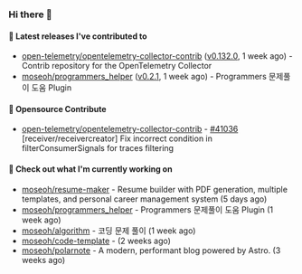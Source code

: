 ### Hi there 👋

#### 🚀 Latest releases I've contributed to

- [open-telemetry/opentelemetry-collector-contrib](https://github.com/open-telemetry/opentelemetry-collector-contrib) ([v0.132.0](https://github.com/open-telemetry/opentelemetry-collector-contrib/releases/tag/v0.132.0), 1 week ago) - Contrib repository for the OpenTelemetry Collector
- [moseoh/programmers_helper](https://github.com/moseoh/programmers_helper) ([v0.2.1](https://github.com/moseoh/programmers_helper/releases/tag/v0.2.1), 1 week ago) - Programmers 문제풀이 도움 Plugin

#### 🎉 Opensource Contribute

- [open-telemetry/opentelemetry-collector-contrib](https://github.com/open-telemetry/opentelemetry-collector-contrib) - [#41036](https://github.com/open-telemetry/opentelemetry-collector-contrib/pull/41036) [receiver/receivercreator] Fix incorrect condition in filterConsumerSignals for traces filtering

#### 👷 Check out what I'm currently working on

- [moseoh/resume-maker](https://github.com/moseoh/resume-maker) - Resume builder with PDF generation, multiple templates, and personal career management system (5 days ago)
- [moseoh/programmers_helper](https://github.com/moseoh/programmers_helper) - Programmers 문제풀이 도움 Plugin (1 week ago)
- [moseoh/algorithm](https://github.com/moseoh/algorithm) - 코딩 문제 풀이 (1 week ago)
- [moseoh/code-template](https://github.com/moseoh/code-template) -  (2 weeks ago)
- [moseoh/polarnote](https://github.com/moseoh/polarnote) - A modern, performant blog powered by Astro. (3 weeks ago)
